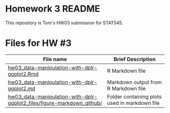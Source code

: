 # Homework 3 README

This repository is Tom's HW03 submission for STAT545. 

# Files for HW #3

| File name | Brief Description |
|-----------|-------------------|
| [hw03_data-manipulation-with-dplr-ggplot2.Rmd](https://github.com/STAT545-UBC-students/hw03-451error/blob/master/hw03_data-manipulation-with-dplyr-ggplot2.Rmd) | R Markdown file |
| [hw03_data-manipulation-with-dplr-ggplot2.md](https://github.com/STAT545-UBC-students/hw03-451error/blob/master/hw03_data-manipulation-with-dplyr-ggplot2.md) | Markdown output from R Markdown file |
| [hw03_data-manipulation-with-dplr-ggplot2_files/figure-markdown_github/](https://github.com/STAT545-UBC-students/hw03-451error/tree/master/hw03_data-manipulation-with-dplyr-ggplot2_files/figure-gfm) | Folder containing plots used in markdown file |